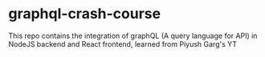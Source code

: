 # graphql-crash-course
This repo contains the integration of graphQL (A query language for API) in NodeJS backend and React frontend, learned from Piyush Garg's YT
